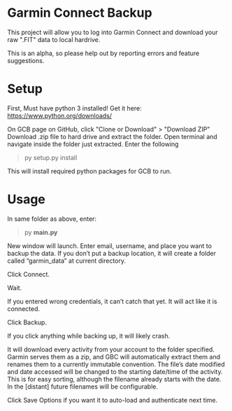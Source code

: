 # Garmin Connect Backup
This project will allow you to log into Garmin Connect and download your raw ".FIT" data to local hardrive.

This is an alpha, so please help out by reporting errors and feature suggestions.

# Setup
First, Must have python 3 installed!  Get it here:
https://www.python.org/downloads/

On GCB page on GitHub, click "Clone or Download" > "Download ZIP"
Download .zip file to hard drive and extract the folder.
Open terminal and navigate inside the folder just extracted.
Enter the following
> py setup.py install

This will install required python packages for GCB to run.

# Usage
In same folder as above, enter:
> py __main.py__

New window will launch.  Enter email, username, and place you want to backup the data.  If you don’t put a backup location, it will create a folder called “garmin_data” at current directory.

Click Connect.

Wait.

If you entered wrong credentials, it can’t catch that yet.  It will act like it is connected. 

Click Backup.

If you click anything while backing up, it will likely crash.

It will download every activity from your account to the folder specified.  Garmin serves them as a zip, and GBC will automatically extract them and renames them to a currently immutable convention.  The file’s date modified and date accessed will be changed to the starting date/time of the activity.  This is for easy sorting, although the filename already starts with the date.  In the [distant] future filenames will be configurable.

Click Save Options if you want it to auto-load and authenticate next time.
